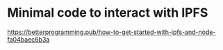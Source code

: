 # Minimal code to interact with IPFS

https://betterprogramming.pub/how-to-get-started-with-ipfs-and-node-fa04baec6b3a
